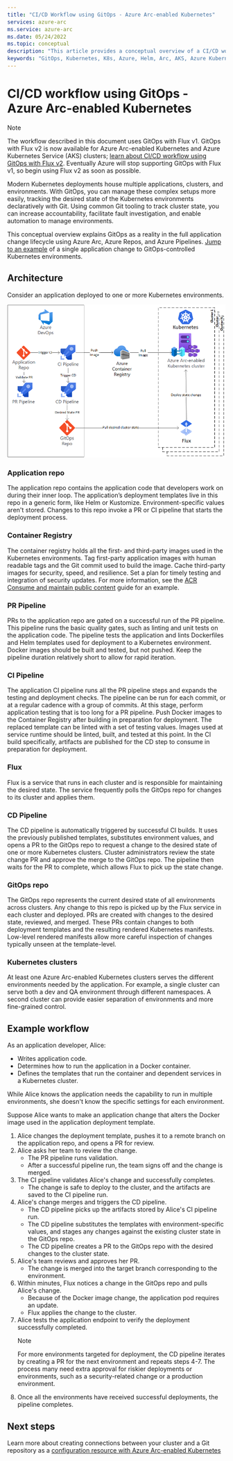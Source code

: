 ```yaml
---
title: "CI/CD Workflow using GitOps - Azure Arc-enabled Kubernetes"
services: azure-arc
ms.service: azure-arc
ms.date: 05/24/2022
ms.topic: conceptual
description: "This article provides a conceptual overview of a CI/CD workflow using GitOps with Flux"
keywords: "GitOps, Kubernetes, K8s, Azure, Helm, Arc, AKS, Azure Kubernetes Service, containers, CI, CD, Azure DevOps"
---
```

# CI/CD workflow using GitOps - Azure Arc-enabled Kubernetes

> [!NOTE]
> The workflow described in this document uses GitOps with Flux v1. GitOps with Flux v2 is now available for Azure Arc-enabled Kubernetes and Azure Kubernetes Service (AKS) clusters; [learn about CI/CD workflow using GitOps with Flux v2](./conceptual-gitops-flux2-ci-cd.md). Eventually Azure will stop supporting GitOps with Flux v1, so begin using Flux v2 as soon as possible.

Modern Kubernetes deployments house multiple applications, clusters, and environments. With GitOps, you can manage these complex setups more easily, tracking the desired state of the Kubernetes environments declaratively with Git. Using common Git tooling to track cluster state, you can increase accountability, facilitate fault investigation, and enable automation to manage environments.

This conceptual overview explains GitOps as a reality in the full application change lifecycle using Azure Arc, Azure Repos, and Azure Pipelines. [Jump to an example](#example-workflow) of a single application change to GitOps-controlled Kubernetes environments.

## Architecture

Consider an application deployed to one or more Kubernetes environments.

![GitOps CI/CD architecture](./media/gitops-arch.png)

### Application repo
The application repo contains the application code that developers work on during their inner loop. The application’s deployment templates live in this repo in a generic form, like Helm or Kustomize. Environment-specific values aren't stored. Changes to this repo invoke a PR or CI pipeline that starts the deployment process.
### Container Registry
The container registry holds all the first- and third-party images used in the Kubernetes environments. Tag first-party application images with human readable tags and the Git commit used to build the image. Cache third-party images for security, speed, and resilience. Set a plan for timely testing and integration of security updates. For more information, see the [ACR Consume and maintain public content](../../container-registry/tasks-consume-public-content.md) guide for an example.
### PR Pipeline
PRs to the application repo are gated on a successful run of the PR pipeline. This pipeline runs the basic quality gates, such as linting and unit tests on the application code. The pipeline tests the application and lints Dockerfiles and Helm templates used for deployment to a Kubernetes environment. Docker images should be built and tested, but not pushed. Keep the pipeline duration relatively short to allow for rapid iteration.
### CI Pipeline
The application CI pipeline runs all the PR pipeline steps and expands the testing and deployment checks. The pipeline can be run for each commit, or at a regular cadence with a group of commits. At this stage, perform application testing that is too long for a PR pipeline. Push Docker images to the Container Registry after building in preparation for deployment. The replaced template can be linted with a set of testing values. Images used at service runtime should be linted, built, and tested at this point. In the CI build specifically, artifacts are published for the CD step to consume in preparation for deployment.
### Flux
Flux is a service that runs in each cluster and is responsible for maintaining the desired state. The service frequently polls the GitOps repo for changes to its cluster and applies them.
### CD Pipeline
The CD pipeline is automatically triggered by successful CI builds. It uses the previously published templates, substitutes environment values, and opens a PR to the GitOps repo to request a change to the desired state of one or more Kubernetes clusters. Cluster administrators review the state change PR and approve the merge to the GitOps repo. The pipeline then waits for the PR to complete, which allows Flux to pick up the state change.
### GitOps repo
The GitOps repo represents the current desired state of all environments across clusters. Any change to this repo is picked up by the Flux service in each cluster and deployed. PRs are created with changes to the desired state, reviewed, and merged. These PRs contain changes to both deployment templates and the resulting rendered Kubernetes manifests. Low-level rendered manifests allow more careful inspection of changes typically unseen at the template-level.
### Kubernetes clusters
At least one Azure Arc-enabled Kubernetes clusters serves the different environments needed by the application. For example, a single cluster can serve both a dev and QA environment through different namespaces. A second cluster can provide easier separation of environments and more fine-grained control.
## Example workflow
As an application developer, Alice:
* Writes application code.
* Determines how to run the application in a Docker container.
* Defines the templates that run the container and dependent services in a Kubernetes cluster.

While Alice knows the application needs the capability to run in multiple environments, she doesn't know the specific settings for each environment.

Suppose Alice wants to make an application change that alters the Docker image used in the application deployment template.

1. Alice changes the deployment template, pushes it to a remote branch on the application repo, and opens a PR for review.
2. Alice asks her team to review the change.
    * The PR pipeline runs validation.
    * After a successful pipeline run, the team signs off and the change is merged.
3. The CI pipeline validates Alice's change and successfully completes.
    * The change is safe to deploy to the cluster, and the artifacts are saved to the CI pipeline run.
4. Alice's change merges and triggers the CD pipeline.
    * The CD pipeline picks up the artifacts stored by Alice's CI pipeline run.
    * The CD pipeline substitutes the templates with environment-specific values, and stages any changes against the existing cluster state in the GitOps repo.
    * The CD pipeline creates a PR to the GitOps repo with the desired changes to the cluster state.
5. Alice's team reviews and approves her PR.
    * The change is merged into the target branch corresponding to the environment.
6. Within minutes, Flux notices a change in the GitOps repo and pulls Alice's change.
    * Because of the Docker image change, the application pod requires an update.
    * Flux applies the change to the cluster.
7. Alice tests the application endpoint to verify the deployment successfully completed.
   > [!NOTE]
   > For more environments targeted for deployment, the CD pipeline iterates by creating a PR for the next environment and repeats steps 4-7. The process many need extra approval for riskier deployments or environments, such as a security-related change or a production environment.
8.  Once all the environments have received successful deployments, the pipeline completes.

## Next steps
Learn more about creating connections between your cluster and a Git repository as a [configuration resource with Azure Arc-enabled Kubernetes](./conceptual-configurations.md)
